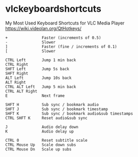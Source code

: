 # vlckeyboardshortcuts
My Most Used Keyboard Shortcuts for VLC Media Player
https://wiki.videolan.org/QtHotkeys/

```
+               Faster (increments of 0.5)
-               Slower
]               Faster (fine / increments of 0.1)
[               Slower

CTRL Left       Jump 1 min back
CTRL Right
SHFT Left       Jump 5s back
SHFT Right
ALT Left        Jump 10s back
ALT Right
CTRL ALT Left   Jump 5 min back
CTRL ALT Right
E               Next frame

SHFT H          Sub sync / bookmark audio
SHFT J          Sub sync / bookmark timestamp
SHFT K          Sub sync / bookmark audio&sub timestamps
CTRL SHFT K     Reset audio&sub sync

J               Audio delay down
K               Audio delay up

CTRL 0          Reset subtitle scale
CTRL Mouse Up   Scale down subs
CTRL Mouse Dn   Scale up subs
```
